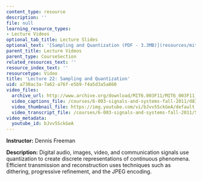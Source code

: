 ```yaml
---
content_type: resource
description: ''
file: null
learning_resource_types:
- Lecture Videos
optional_tab_title: Lecture Slides
optional_text: '[Sampling and Quantization (PDF - 3.3MB)](resources/mit6_003f11_lec22)'
parent_title: Lecture Videos
parent_type: CourseSection
related_resources_text: ''
resource_index_text: ''
resourcetype: Video
title: 'Lecture 22: Sampling and Quantization'
uid: a730ac3a-7a62-a76f-e5b9-f4a5d3a5a860
video_files:
  archive_url: http://www.archive.org/download/MIT6.003F11/MIT6_003F11_lec22_300k.mp4
  video_captions_file: /courses/6-003-signals-and-systems-fall-2011/d830c5b6b78a571187789ca9c02833c3_bJvv5SckGeA.vtt
  video_thumbnail_file: https://img.youtube.com/vi/bJvv5SckGeA/default.jpg
  video_transcript_file: /courses/6-003-signals-and-systems-fall-2011/53d6bf2b4ced2e142667cac27f24d6fb_bJvv5SckGeA.pdf
video_metadata:
  youtube_id: bJvv5SckGeA
---
```


**Instructor:** Dennis Freeman

**Description:** Digital audio, images, video, and communication signals use quantization to create discrete representations of continuous phenomena. Efficient transmission and reconstruction uses techniques such as dithering, progressive refinement, and the JPEG encoding.
